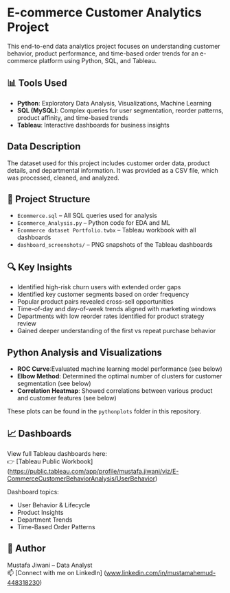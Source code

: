 # E-commerce Customer Analytics Project

This end-to-end data analytics project focuses on understanding customer behavior, product performance, and time-based order trends for an e-commerce platform using Python, SQL, and Tableau.

## 📊 Tools Used

- **Python**: Exploratory Data Analysis, Visualizations, Machine Learning
- **SQL (MySQL)**: Complex queries for user segmentation, reorder patterns, product affinity, and time-based trends
- **Tableau**: Interactive dashboards for business insights

## Data Description

The dataset used for this project includes customer order data, product details, and departmental information. It was provided as a CSV file, which was processed, cleaned, and analyzed.

## 📁 Project Structure

- `Ecommerce.sql` – All SQL queries used for analysis
- `Ecommerce_Analysis.py` – Python code for EDA and ML
- `Ecommerce dataset Portfolio.twbx` – Tableau workbook with all dashboards
- `dashboard_screenshots/` – PNG snapshots of the Tableau dashboards

## 🔍 Key Insights

- Identified high-risk churn users with extended order gaps
- Identified key customer segments based on order frequency
- Popular product pairs revealed cross-sell opportunities
- Time-of-day and day-of-week trends aligned with marketing windows
- Departments with low reorder rates identified for product strategy review
- Gained deeper understanding of the first vs repeat purchase behavior

## Python Analysis and Visualizations

- **ROC Curve**:Evaluated machine learning model performance (see below)
- **Elbow Method**: Determined the optimal number of clusters for customer segmentation (see below)
- **Correlation Heatmap**: Showed correlations between various product and customer features (see below)

These plots can be found in the `pythonplots` folder in this repository.
  
## 📈 Dashboards

View full Tableau dashboards here:  
👉 [Tableau Public Workbook] (https://public.tableau.com/app/profile/mustafa.jiwani/viz/E-CommerceCustomerBehaviorAnalysis/UserBehavior)

Dashboard topics:
- User Behavior & Lifecycle
- Product Insights
- Department Trends
- Time-Based Order Patterns

## 📌 Author

Mustafa Jiwani – Data Analyst  
📫 [Connect with me on LinkedIn] (www.linkedin.com/in/mustamahemud-448318230)
